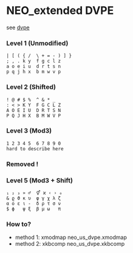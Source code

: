 # NEO_extended DVPE 

see [dvpe](http://github.com/district10/extended-programmer-dvorak)



### Level 1 (Unmodified)
```
| [ ( { /  \ + = - ) ] }
; , . k y  f g c l z
a o e i u  d r t s n
p q j h x  b m w v p 
```

### Level 2 (Shifted)
```
! @ # $ %  ^ & * _
: < > K Y  F G C L Z 
A O E I U  D R T S N 
P Q J H X  B M W V P
``` 

### Level 3 (Mod3)
``` 
1 2 3 4 5  6 7 8 9 0
hard to describe here 
```

### Removed !
### Level 5 (Mod3 + Shift)
```
₁ ₂ ₃ » ♂  ⚥ ϰ ‹ › ₀
& ϱ ϑ κ υ  φ γ χ λ ζ
α ο ε ι -  δ ρ τ σ ν
$ ϕ   ψ ξ  β μ ω   π
```

### How to?
- method 1: xmodmap neo_us_dvpe.xmodmap
- method 2: xkbcomp neo_us_dvpe.xkbcomp